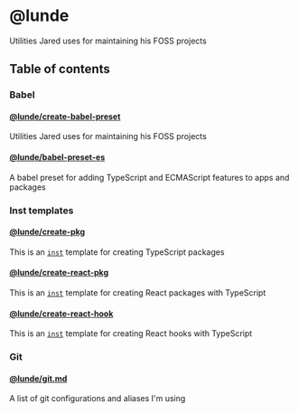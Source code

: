 # @lunde
Utilities Jared uses for maintaining his FOSS projects

## Table of contents
### Babel
#### [@lunde/create-babel-preset](./packages/create-babel-preset)
Utilities Jared uses for maintaining his FOSS projects

#### [@lunde/babel-preset-es](./packages/babel-preset-es)
A babel preset for adding TypeScript and ECMAScript features to apps and packages

### Inst templates
#### [@lunde/create-pkg](./packages/create-pkg)
This is an [`inst`](https://github.com/jaredLunde/inst-pkg) template for creating
TypeScript packages

#### [@lunde/create-react-pkg](./packages/create-react-pkg)
This is an [`inst`](https://github.com/jaredLunde/inst-pkg) template for creating 
React packages with TypeScript

#### [@lunde/create-react-hook](./packages/create-react-hook)
This is an [`inst`](https://github.com/jaredLunde/inst-pkg) template for creating 
React hooks with TypeScript

### Git
#### [@lunde/git.md](./packages/git.md)
A list of git configurations and aliases I'm using
